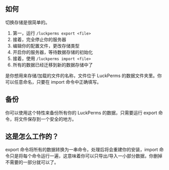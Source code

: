 ## 如何
切换存储是很简单的。

1. 第一，运行 `/luckperms export <file>`
2. 接着，完全停止你的服务器
3. 编辑你的配置文件，更改存储类型
4. 开启你的服务器，等待数据存储的初始化
5. 接着，使用 `/luckperms import <file>`
6. 所有的数据已经迁移到新的数据存储中了

<file> 是你想用来存储/加载的文件的名称，文件位于 LuckPerms 的数据文件夹里。你可以任意命名，只要在 import 命令中正确填写。

## 备份
你可以使用这个特性来备份所有你的 LuckPerms 的数据，只需要运行 export 命令，将文件保存到一个安全的地方。

## 这是怎么工作的？
export 命令将所有的数据转换为一串命令，处理后将会重建你的安装，import 命令只是将每个命令运行一遍，这意味着你可以只导出/导入一小部分数据，你删掉不需要的一部分就可以了。
